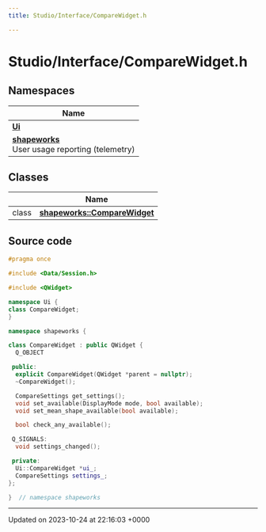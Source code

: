 ```yaml
---
title: Studio/Interface/CompareWidget.h

---
```


# Studio/Interface/CompareWidget.h



## Namespaces

| Name           |
| -------------- |
| **[Ui](../Namespaces/namespaceUi.md)**  |
| **[shapeworks](../Namespaces/namespaceshapeworks.md)** <br>User usage reporting (telemetry)  |

## Classes

|                | Name           |
| -------------- | -------------- |
| class | **[shapeworks::CompareWidget](../Classes/classshapeworks_1_1CompareWidget.md)**  |




## Source code

```cpp
#pragma once

#include <Data/Session.h>

#include <QWidget>

namespace Ui {
class CompareWidget;
}

namespace shapeworks {

class CompareWidget : public QWidget {
  Q_OBJECT

 public:
  explicit CompareWidget(QWidget *parent = nullptr);
  ~CompareWidget();

  CompareSettings get_settings();
  void set_available(DisplayMode mode, bool available);
  void set_mean_shape_available(bool available);

  bool check_any_available();

 Q_SIGNALS:
  void settings_changed();

 private:
  Ui::CompareWidget *ui_;
  CompareSettings settings_;
};

}  // namespace shapeworks
```


-------------------------------

Updated on 2023-10-24 at 22:16:03 +0000
